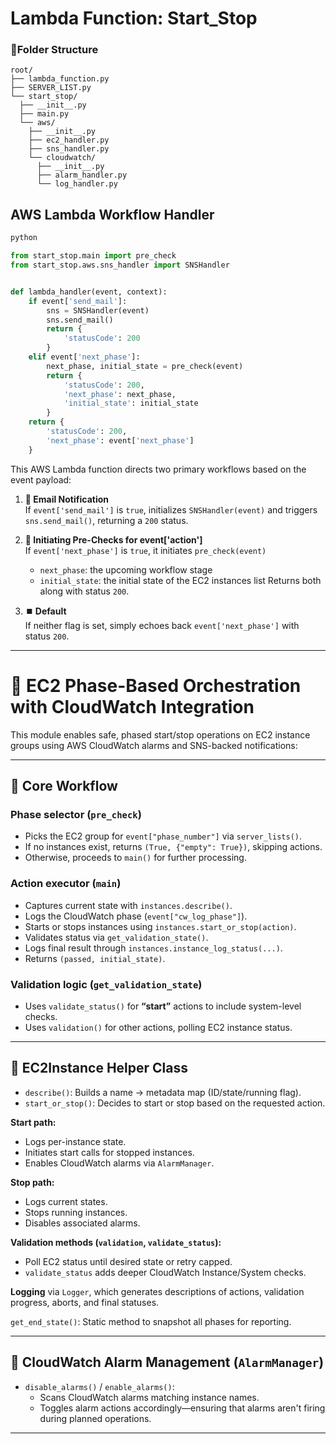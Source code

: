 # Lambda Function: Start_Stop
### 📁Folder Structure
```tree
root/
├── lambda_function.py
├── SERVER_LIST.py
└── start_stop/
  ├── __init__.py
  ├── main.py
  └── aws/
    ├── __init__.py
    ├── ec2_handler.py
    ├── sns_handler.py
    └── cloudwatch/
      ├── __init__.py
      ├── alarm_handler.py
      └── log_handler.py
```

## AWS Lambda Workflow Handler 
```python
python

from start_stop.main import pre_check
from start_stop.aws.sns_handler import SNSHandler


def lambda_handler(event, context):
    if event['send_mail']:
        sns = SNSHandler(event)
        sns.send_mail()
        return {
            'statusCode': 200
        }
    elif event['next_phase']:
        next_phase, initial_state = pre_check(event)
        return {
            'statusCode': 200,
            'next_phase': next_phase,
            'initial_state': initial_state
        }
    return {
        'statusCode': 200,
        'next_phase': event['next_phase']
    }
```

This AWS Lambda function directs two primary workflows based on the event payload:

1. **📧 Email Notification**  
   If `event['send_mail']` is `true`, initializes `SNSHandler(event)` and triggers `sns.send_mail()`, returning a `200` status.

2. **🔁 Initiating Pre-Checks for event['action']**  
   If `event['next_phase']` is `true`, it initiates `pre_check(event)`
   - `next_phase`: the upcoming workflow stage  
   - `initial_state`: the initial state of the EC2 instances list 
   Returns both along with status `200`.

3. **⏹️ Default**  
   If neither flag is set, simply echoes back `event['next_phase']` with status `200`.

---
# 🚦 EC2 Phase-Based Orchestration with CloudWatch Integration

This module enables safe, phased start/stop operations on EC2 instance groups using AWS CloudWatch alarms and SNS-backed notifications:

---

## 🧭 Core Workflow

### Phase selector (`pre_check`)

- Picks the EC2 group for `event["phase_number"]` via `server_lists()`.
- If no instances exist, returns `(True, {"empty": True})`, skipping actions.
- Otherwise, proceeds to `main()` for further processing.

### Action executor (`main`)

- Captures current state with `instances.describe()`.
- Logs the CloudWatch phase (`event["cw_log_phase"]`).
- Starts or stops instances using `instances.start_or_stop(action)`.
- Validates status via `get_validation_state()`.
- Logs final result through `instances.instance_log_status(...)`.
- Returns `(passed, initial_state)`.

### Validation logic (`get_validation_state`)

- Uses `validate_status()` for **“start”** actions to include system-level checks.
- Uses `validation()` for other actions, polling EC2 instance status.

---

## 🔧 EC2Instance Helper Class

- `describe()`: Builds a name → metadata map (ID/state/running flag).
- `start_or_stop()`: Decides to start or stop based on the requested action.

**Start path:**

- Logs per-instance state.
- Initiates start calls for stopped instances.
- Enables CloudWatch alarms via `AlarmManager`.

**Stop path:**

- Logs current states.
- Stops running instances.
- Disables associated alarms.

**Validation methods (`validation`, `validate_status`):**

- Poll EC2 status until desired state or retry capped.
- `validate_status` adds deeper CloudWatch Instance/System checks.

**Logging** via `Logger`, which generates descriptions of actions, validation progress, aborts, and final statuses.

`get_end_state()`: Static method to snapshot all phases for reporting.

---

## 🔔 CloudWatch Alarm Management (`AlarmManager`)

- `disable_alarms()` / `enable_alarms()`:
  - Scans CloudWatch alarms matching instance names.
  - Toggles alarm actions accordingly—ensuring that alarms aren't firing during planned operations.

---
